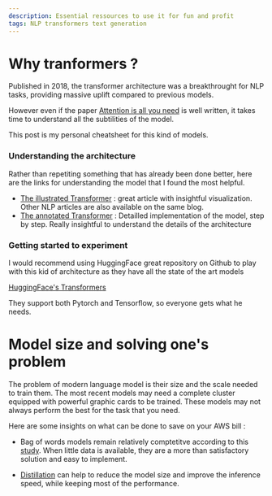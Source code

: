 ```yaml
---
description: Essential ressources to use it for fun and profit
tags: NLP transformers text generation
---
```


# Why tranformers ?

Published in 2018, the transformer architecture was a breakthrought for NLP tasks, providing massive uplift compared to previous models.

However even if the paper [Attention is all you need](https://arxiv.org/pdf/1706.03762.pdf) is well written, it takes time to understand all the subtilities of the model.

This post is my personal cheatsheet for this kind of models.


### Understanding the architecture

Rather than repetiting something that has already been done better, here are the links for understanding the model that I found the most helpful.

- [The illustrated Transformer](https://jalammar.github.io/illustrated-transformer/) : great article with insightful visualization. Other NLP articles are also available on the same blog.
- [The annotated Transformer](http://nlp.seas.harvard.edu/2018/04/03/attention.html) : Detailled implementation of the model, step by step. Really insightful to understand the details of the architecture


### Getting started to experiment

I would recommend using HuggingFace great repository on Github to play with this kid of architecture as they have all the state of the art models

[HuggingFace's Transformers](https://github.com/huggingface/transformers)

They support both Pytorch and Tensorflow, so everyone gets what he needs.


# Model size and solving one's problem

The problem of modern language model is their size and the scale needed to train them.
The most recent models may need a complete cluster equipped with powerful graphic cards to be trained.
These models may not always perform the best for the task that you need.


Here are some insights on what can be done to save on your AWS bill : 

- Bag of words models remain relatively comptetitve according to this [study](https://arxiv.org/pdf/1806.06259.pdf). When little data is available, they are a more than satisfactory solution and easy to implement.

- [Distillation](https://arxiv.org/abs/1910.01108) can help to reduce the model size and improve the inference speed, while keeping most of the performance.


